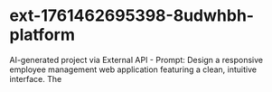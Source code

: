 # ext-1761462695398-8udwhbh-platform
AI-generated project via External API - Prompt: Design a responsive employee management web application featuring a clean, intuitive interface. The 
